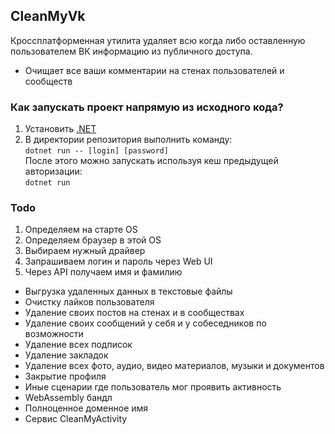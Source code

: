 ## CleanMyVk
Кроссплатформенная утилита удаляет всю когда либо оставленную пользователем ВК информацию из публичного доступа. 
* Очищает все ваши комментарии на стенах пользователей и сообществ
### Как запускать проект напрямую из исходного кода?
1. Установить [.NET](https://dot.net)
2. В директории репозитория выполнить команду:  
`dotnet run -- [login] [password]`  
После этого можно запускать используя кеш предыдущей авторизации:  
`dotnet run`
### Todo
1. Определяем на старте OS
2. Определяем браузер в этой OS
3. Выбираем нужный драйвер
4. Запрашиваем логин и пароль через Web UI
5. Через API получаем имя и фамилию
* Выгрузка удаленных данных в текстовые файлы
* Очистку лайков пользователя
* Удаление своих постов на стенах и в сообществах
* Удаление своих сообщений у себя и у собеседников по возможности
* Удаление всех подписок
* Удаление закладок
* Удаление всех фото, аудио, видео материалов, музыки и документов
* Закрытие профиля
* Иные сценарии где пользователь мог проявить активность
* WebAssembly бандл
* Полноценное доменное имя
* Сервис CleanMyActivity
